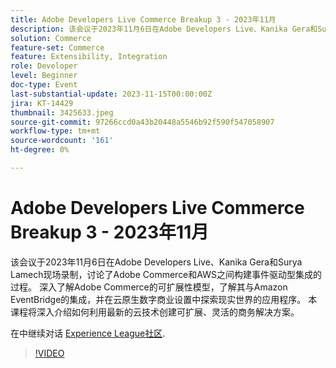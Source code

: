 ```yaml
---
title: Adobe Developers Live Commerce Breakup 3 - 2023年11月
description: 该会议于2023年11月6日在Adobe Developers Live、Kanika Gera和Surya Lamech现场录制，讨论了Adobe Commerce和AWS之间构建事件驱动型集成的过程。 深入了解Adobe Commerce的可扩展性模型，了解其与Amazon EventBridge的集成，并在云原生数字商业设置中探索现实世界的应用程序。 本课程将深入介绍如何利用最新的云技术创建可扩展、灵活的商务解决方案。
solution: Commerce
feature-set: Commerce
feature: Extensibility, Integration
role: Developer
level: Beginner
doc-type: Event
last-substantial-update: 2023-11-15T00:00:00Z
jira: KT-14429
thumbnail: 3425633.jpeg
source-git-commit: 97266ccd0a43b20448a5546b92f590f547058907
workflow-type: tm+mt
source-wordcount: '161'
ht-degree: 0%

---
```



# Adobe Developers Live Commerce Breakup 3 - 2023年11月

该会议于2023年11月6日在Adobe Developers Live、Kanika Gera和Surya Lamech现场录制，讨论了Adobe Commerce和AWS之间构建事件驱动型集成的过程。 深入了解Adobe Commerce的可扩展性模型，了解其与Amazon EventBridge的集成，并在云原生数字商业设置中探索现实世界的应用程序。 本课程将深入介绍如何利用最新的云技术创建可扩展、灵活的商务解决方案。

在中继续对话 [Experience League社区](https://adobe.ly/3ts1NW5).

>[!VIDEO](https://video.tv.adobe.com/v/3425633/?learn=on)